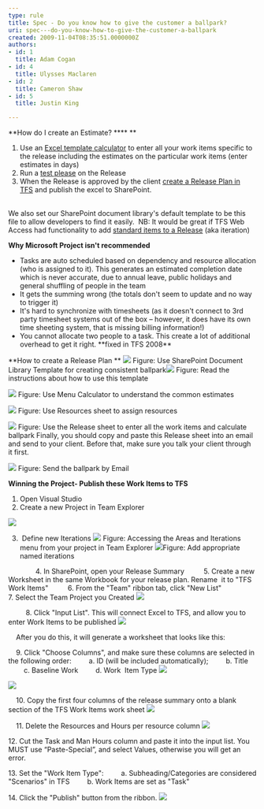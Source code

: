 ```yaml
---
type: rule
title: Spec - Do you know how to give the customer a ballpark?
uri: spec---do-you-know-how-to-give-the-customer-a-ballpark
created: 2009-11-04T08:35:51.0000000Z
authors:
- id: 1
  title: Adam Cogan
- id: 4
  title: Ulysses Maclaren
- id: 2
  title: Cameron Shaw
- id: 5
  title: Justin King

---
```


 
**How do I create an Estimate? ****
**

1. Use an [Excel template calcul​ator](/Management/RulesToBetterProjectManagement/Documents/SSWPrioritiesEstimatesTemplate.xlsx) to enter all your work items specific to the release including the estimates on the particular work items (enter estimates in days)
2. Run a [test please](/Management/RulesToSuccessfulProjects/Pages/InternalTestPlease.aspx) on the Release
3. When the Release is approved by the client [create a Release Plan in TFS](http&#58;//www.ssw.com.au/ssw/Standards/Rules/RulesToBetterProjectManagementWithTFS.aspx) and publish the excel to SharePoint.

<br>We also set our SharePoint document library's default template to be this file to allow developers to find it easily. ​​​ 
NB: It would be great if TFS Web Access had functionality to add [standard items to a Release](http&#58;//www.ssw.com.au/ssw/Standards/BetterSoftwareSuggestions/TeamFoundationServer.aspx#StandardItems) (aka iteration)

**Why Microsoft Project isn't recommended**

- Tasks are auto scheduled based on dependency and resource allocation (who is assigned to it). This generates an estimated completion date which is never accurate, due to annual leave, public holidays and general shuffling of people in the team
- It gets the summing wrong (the totals don't seem to update and no way to trigger it)
- It's hard to synchronize with timesheets (as it doesn't connect to 3rd party timesheet systems out of the box – however, it does have its own time sheeting system, that is missing billing information!)
- You cannot allocate two people to a task. This create a lot of additional overhead to get it right. \*\*fixed in TFS 2008\*\*


**How to create a Release Plan
**
![](/Management/RulesToBetterProjectManagement/PublishingImages/SSWBallPark-SharePointTemplate.jpg) Figure: Use SharePoint Document Library Template for creating consistent ballpark![](/Management/RulesToBetterProjectManagement/PublishingImages/SSWBallPark-SharePointTemplate-Instructions.jpg) Figure: Read the instructions about how to use this template 

![](/Management/RulesToBetterProjectManagement/PublishingImages/SSWBallPark-SharePointTemplate-MenuCalc.jpg) Figure: Use Menu Calculator to understand the common estimates 

![](/Management/RulesToBetterProjectManagement/PublishingImages/SSWBallPark-SharePointTemplate-Resources.jpg) Figure: Use Resources sheet to assign resources 

![](/Management/RulesToBetterProjectManagement/PublishingImages/SSWBallPark-SharePointTemplate-Ballpark.jpg) Figure: Use the Release sheet to enter all the work items and calculate ballpark 
Finally, you should copy and paste this Release sheet into an email and send to your client. Before that, make sure you talk your client through it first. 

![](/Management/RulesToBetterProjectManagement/PublishingImages/SSWBallPark-SharePointTemplate-Email.jpg) Figure: Send the ballpark by Email     

**Winning the Project- Publish these Work Items to TFS**

1. Open Visual Studio
2. Create a new Project in Team Explorer


![](/Management/RulesToBetterProjectManagement/PublishingImages/CreateNewProjectInTE.jpg)

3.  Define new Iterations
![](/Management/RulesToBetterProjectManagement/PublishingImages/AreasAndIterations.jpg)
Figure: Accessing the Areas and Iterations menu from your project in Team Explorer
![](/Management/RulesToBetterProjectManagement/PublishingImages/NamedIterations.jpg)Figure: Add appropriate named iterations

              4. In SharePoint, open your Release Summary
         5. Create a new Worksheet in the same Workbook for your release plan. Rename  it to "TFS Work Items"
         6. From the "Team" ribbon tab, click "New List"
         7. Select the Team Project you Created
![](/Management/RulesToBetterProjectManagement/PublishingImages/TeamProjectYouCreate.jpg)

         8. Click "Input List". This will connect Excel to TFS, and allow you to enter Work Items to be published
![](/Management/RulesToBetterProjectManagement/PublishingImages/InputList.jpg)

    After you do this, it will generate a worksheet that looks like this:


    9. Click "Choose Columns", and make sure these columns are selected in the following order:
        a. ID (will be included automatically);
        b. Title
        c. Baseline Work
        d. Work  Item Type
![](/Management/RulesToBetterProjectManagement/PublishingImages/ChooseColumns.jpg)

![](/Management/RulesToBetterProjectManagement/PublishingImages/Columns.jpg)


    10. Copy the first four columns of the release summary onto a blank section of the TFS Work Items work sheet
![](/Management/RulesToBetterProjectManagement/PublishingImages/CopyColumnsToWorksheet.jpg)

    11. Delete the Resources and Hours per resource column
![](/Management/RulesToBetterProjectManagement/PublishingImages/DeleteRHColumn.jpg)

12. Cut the Task and Man Hours column and paste it into the input list. You MUST use “Paste-Special”, and select Values, otherwise you will get an error.

13. Set the "Work Item Type":
        a. Subheading/Categories are considered "Scenarios" in TFS
        b. Work Items are set as "Task"

14. Click the "Publish" button from the ribbon. 
![](/Management/RulesToBetterProjectManagement/PublishingImages/ClickPublish.jpg)


